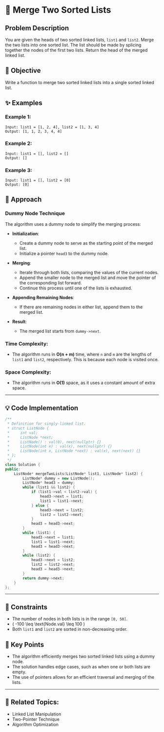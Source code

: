 # 🔗 **Merge Two Sorted Lists**

## Problem Description

You are given the heads of two sorted linked lists, `list1` and `list2`. Merge the two lists into one sorted list. The list should be made by splicing together the nodes of the first two lists. Return the head of the merged linked list.

## 🎯 **Objective**

Write a function to merge two sorted linked lists into a single sorted linked list.

## ✨ **Examples**

### Example 1:
```plaintext
Input: list1 = [1, 2, 4], list2 = [1, 3, 4]
Output: [1, 1, 2, 3, 4, 4]
```

### Example 2:
```plaintext
Input: list1 = [], list2 = []
Output: []
```

### Example 3:
```plaintext
Input: list1 = [], list2 = [0]
Output: [0]
```

## 🚀 **Approach**

### **Dummy Node Technique**

The algorithm uses a dummy node to simplify the merging process:

- **Initialization**:
  - Create a dummy node to serve as the starting point of the merged list.
  - Initialize a pointer `head3` to the dummy node.

- **Merging**:
  - Iterate through both lists, comparing the values of the current nodes.
  - Append the smaller node to the merged list and move the pointer of the corresponding list forward.
  - Continue this process until one of the lists is exhausted.

- **Appending Remaining Nodes**:
  - If there are remaining nodes in either list, append them to the merged list.

- **Result**:
  - The merged list starts from `dummy->next`.

### **Time Complexity**:
- The algorithm runs in **O(n + m)** time, where `n` and `m` are the lengths of `list1` and `list2`, respectively. This is because each node is visited once.

### **Space Complexity**:
- The algorithm runs in **O(1)** space, as it uses a constant amount of extra space.

---

## 💡 **Code Implementation**

```cpp
/**
 * Definition for singly-linked list.
 * struct ListNode {
 *     int val;
 *     ListNode *next;
 *     ListNode() : val(0), next(nullptr) {}
 *     ListNode(int x) : val(x), next(nullptr) {}
 *     ListNode(int x, ListNode *next) : val(x), next(next) {}
 * };
 */
class Solution {
public:
    ListNode* mergeTwoLists(ListNode* list1, ListNode* list2) {
        ListNode* dummy = new ListNode();
        ListNode* head3 = dummy;
        while (list1 && list2) {
            if (list1->val < list2->val) {
                head3->next = list1;
                list1 = list1->next;
            } else {
                head3->next = list2;
                list2 = list2->next;
            }
            head3 = head3->next;
        }
        while (list1) {
            head3->next = list1;
            list1 = list1->next;
            head3 = head3->next;
        }
        while (list2) {
            head3->next = list2;
            list2 = list2->next;
            head3 = head3->next;
        }
        return dummy->next;
    }
};
```

---

## 🔧 **Constraints**

- The number of nodes in both lists is in the range `[0, 50]`.
- \( -100 \leq \text{Node.val} \leq 100 \)
- Both `list1` and `list2` are sorted in non-decreasing order.

## 🌟 **Key Points**

- The algorithm efficiently merges two sorted linked lists using a dummy node.
- The solution handles edge cases, such as when one or both lists are empty.
- The use of pointers allows for an efficient traversal and merging of the lists.

---

## 🔗 **Related Topics**:
- Linked List Manipulation
- Two-Pointer Technique
- Algorithm Optimization